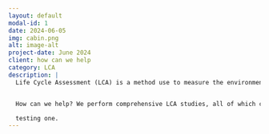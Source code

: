 ```yaml
---
layout: default
modal-id: 1
date: 2024-06-05
img: cabin.png
alt: image-alt
project-date: June 2024
client: how can we help
category: LCA
description: |
  Life Cycle Assessment (LCA) is a method use to measure the environmental impacts of a product, process or 


  How can we help? We perform comprehensive LCA studies, all of which can be tailored to suit your specific needs     and objectives to steer your business towards sustainable practices and products.

  testing one.
---
```

